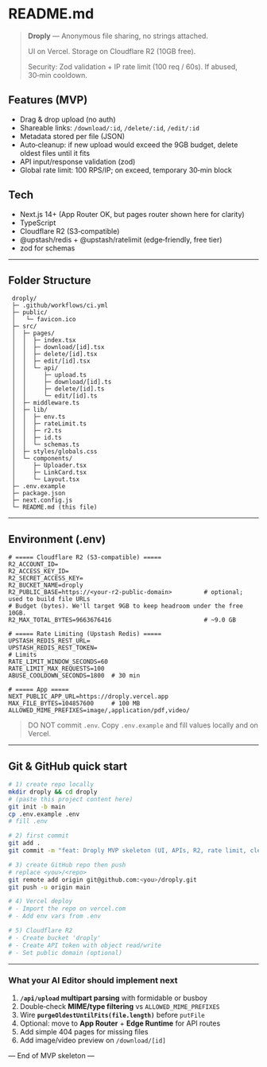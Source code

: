 # README.md

> **Droply** — Anonymous file sharing, no strings attached.
>
> UI on Vercel. Storage on Cloudflare R2 (10GB free).
>
> Security: Zod validation + IP rate limit (100 req / 60s). If abused, 30‑min cooldown.

## Features (MVP)
- Drag & drop upload (no auth)
- Shareable links: `/download/:id`, `/delete/:id`, `/edit/:id`
- Metadata stored per file (JSON)
- Auto‑cleanup: if new upload would exceed the 9GB budget, delete oldest files until it fits
- API input/response validation (zod)
- Global rate limit: 100 RPS/IP; on exceed, temporary 30‑min block

## Tech
- Next.js 14+ (App Router OK, but pages router shown here for clarity)
- TypeScript
- Cloudflare R2 (S3‑compatible)
- @upstash/redis + @upstash/ratelimit (edge‑friendly, free tier)
- zod for schemas

---

## Folder Structure
```
 droply/
 ├─ .github/workflows/ci.yml
 ├─ public/
 │   └─ favicon.ico
 ├─ src/
 │  ├─ pages/
 │  │  ├─ index.tsx
 │  │  ├─ download/[id].tsx
 │  │  ├─ delete/[id].tsx
 │  │  ├─ edit/[id].tsx
 │  │  └─ api/
 │  │     ├─ upload.ts
 │  │     ├─ download/[id].ts
 │  │     ├─ delete/[id].ts
 │  │     └─ edit/[id].ts
 │  ├─ middleware.ts
 │  ├─ lib/
 │  │  ├─ env.ts
 │  │  ├─ rateLimit.ts
 │  │  ├─ r2.ts
 │  │  ├─ id.ts
 │  │  └─ schemas.ts
 │  ├─ styles/globals.css
 │  └─ components/
 │     ├─ Uploader.tsx
 │     ├─ LinkCard.tsx
 │     └─ Layout.tsx
 ├─ .env.example
 ├─ package.json
 ├─ next.config.js
 └─ README.md (this file)
```

---

## Environment (.env)
```
# ===== Cloudflare R2 (S3-compatible) =====
R2_ACCOUNT_ID=
R2_ACCESS_KEY_ID=
R2_SECRET_ACCESS_KEY=
R2_BUCKET_NAME=droply
R2_PUBLIC_BASE=https://<your-r2-public-domain>         # optional; used to build file URLs
# Budget (bytes). We'll target 9GB to keep headroom under the free 10GB.
R2_MAX_TOTAL_BYTES=9663676416                          # ~9.0 GB

# ===== Rate Limiting (Upstash Redis) =====
UPSTASH_REDIS_REST_URL=
UPSTASH_REDIS_REST_TOKEN=
# Limits
RATE_LIMIT_WINDOW_SECONDS=60
RATE_LIMIT_MAX_REQUESTS=100
ABUSE_COOLDOWN_SECONDS=1800  # 30 min

# ===== App =====
NEXT_PUBLIC_APP_URL=https://droply.vercel.app
MAX_FILE_BYTES=104857600     # 100 MB
ALLOWED_MIME_PREFIXES=image/,application/pdf,video/
```

> DO NOT commit `.env`. Copy `.env.example` and fill values locally and on Vercel.

---

## Git & GitHub quick start
```bash
# 1) create repo locally
mkdir droply && cd droply
# (paste this project content here)
git init -b main
cp .env.example .env
# fill .env

# 2) first commit
git add .
git commit -m "feat: Droply MVP skeleton (UI, APIs, R2, rate limit, cleanup stubs)"

# 3) create GitHub repo then push
# replace <you>/<repo>
git remote add origin git@github.com:<you>/droply.git
git push -u origin main

# 4) Vercel deploy
# - Import the repo on vercel.com
# - Add env vars from .env

# 5) Cloudflare R2
# - Create bucket 'droply'
# - Create API token with object read/write
# - Set public domain (optional)
```

---

### What your AI Editor should implement next
1. **`/api/upload` multipart parsing** with formidable or busboy
2. Double‑check **MIME/type filtering** vs `ALLOWED_MIME_PREFIXES`
3. Wire **`purgeOldestUntilFits(file.length)`** before `putFile`
4. Optional: move to **App Router** + **Edge Runtime** for API routes
5. Add simple 404 pages for missing files
6. Add image/video preview on `/download/[id]`

— End of MVP skeleton —
